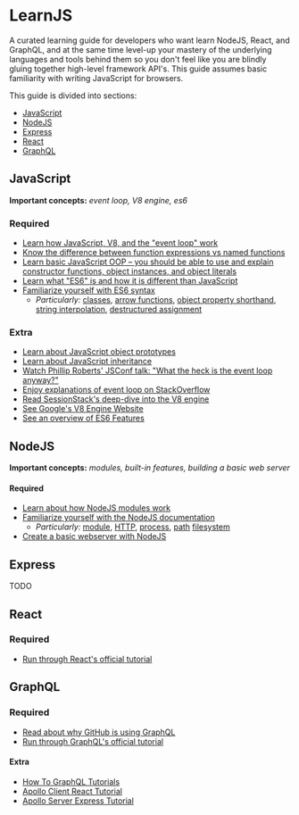 # LearnJS

A curated learning guide for developers who want learn NodeJS, React, and GraphQL, and at the same time level-up your mastery of the underlying languages and tools behind them so you don't feel like you are blindly gluing together high-level framework API's. This guide assumes basic familiarity with writing JavaScript for browsers.

This guide is divided into sections:

* [JavaScript](#javascript)
* [NodeJS](#nodejs)
* [Express](#Express)
* [React](#Express)
* [GraphQL](#Express)

## JavaScript

**Important concepts:** _event loop, V8 engine, es6_

### Required

* [Learn how JavaScript, V8, and the "event loop" work](https://blog.sessionstack.com/how-does-javascript-actually-work-part-1-b0bacc073cf)
* [Know the difference between function expressions vs named functions](https://stackoverflow.com/questions/336859/var-functionname-function-vs-function-functionname)
* [Learn basic JavaScript OOP – you should be able to use and explain constructor functions, object instances, and object literals](https://developer.mozilla.org/en-US/docs/Learn/JavaScript/Objects/Object-oriented_JS)
* [Learn what "ES6" is and how it is different than JavaScript](https://softwareengineering.stackexchange.com/a/306847)
* [Familiarize yourself with ES6 syntax](http://es6-features.org/)
  * _Particularly:_ [classes](http://es6-features.org/#ClassDefinition), [arrow functions](http://es6-features.org/#ExpressionBodies), [object property shorthand](http://es6-features.org/#PropertyShorthand), [string interpolation](http://es6-features.org/#StringInterpolation), [destructured assignment](http://es6-features.org/#ObjectMatchingShorthandNotation)

### Extra

* [Learn about JavaScript object prototypes](https://developer.mozilla.org/en-US/docs/Learn/JavaScript/Objects/Object_prototypes)
* [Learn about JavaScript inheritance](https://developer.mozilla.org/en-US/docs/Learn/JavaScript/Objects/Inheritance)
* [Watch Phillip Roberts' JSConf talk: "What the heck is the event loop anyway?"](https://www.youtube.com/watch?v=8aGhZQkoFbQ&feature=youtu.be)
* [Enjoy explanations of event loop on StackOverflow](https://stackoverflow.com/questions/21607692/understanding-the-event-loop)
* [Read SessionStack's deep-dive into the V8 engine](https://blog.sessionstack.com/how-javascript-works-inside-the-v8-engine-5-tips-on-how-to-write-optimized-code-ac089e62b12e)
* [See Google's V8 Engine Website](https://developers.google.com/v8/)
* [See an overview of ES6 Features](https://github.com/lukehoban/es6features)

## NodeJS

**Important concepts:** _modules, built-in features, building a basic web server_

#### Required

* [Learn about how NodeJS modules work](https://www.sitepoint.com/understanding-module-exports-exports-node-js/)
* [Familiarize yourself with the NodeJS documentation](https://nodejs.org/dist/latest/docs/api/)
  * _Particularly:_ [module](https://nodejs.org/dist/latest/docs/api/modules.html), [HTTP](https://nodejs.org/dist/latest/docs/api/http.html), [process](https://nodejs.org/dist/latest/docs/api/process.html#process_process), [path](https://nodejs.org/dist/latest/docs/api/path.html) [filesystem](https://nodejs.org/dist/latest/docs/api/fs.html)
* [Create a basic webserver with NodeJS](https://nodejs.org/en/docs/guides/getting-started-guide/)

## Express

TODO

## React

### Required

* [Run through React's official tutorial](https://reactjs.org/tutorial/tutorial.html)

## GraphQL

### Required
* [Read about why GitHub is using GraphQL](https://githubengineering.com/the-github-graphql-api/)
* [Run through GraphQL's official tutorial](https://graphql.org/learn/)

#### Extra
* [How To GraphQL Tutorials](https://www.howtographql.com/)
* [Apollo Client React Tutorial](https://www.apollographql.com/docs/react/essentials/get-started.html)
* [Apollo Server Express Tutorial](https://www.apollographql.com/docs/apollo-server/servers/express.html)
